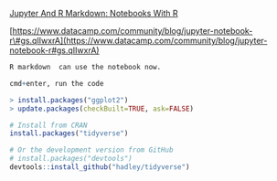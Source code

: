 [Jupyter And R Markdown: Notebooks With R](https://www.datacamp.com/community/blog/jupyter-notebook-r#gs.qIIwxrA)

[https://www.datacamp.com/community/blog/jupyter-notebook-r\#gs.qIIwxrA](https://www.datacamp.com/community/blog/jupyter-notebook-r#gs.qIIwxrA)





```r
R markdown  can use the notebook now.

cmd+enter, run the code

> install.packages("ggplot2")
> update.packages(checkBuilt=TRUE, ask=FALSE)

# Install from CRAN
install.packages("tidyverse")

# Or the development version from GitHub
# install.packages("devtools")
devtools::install_github("hadley/tidyverse")
```





